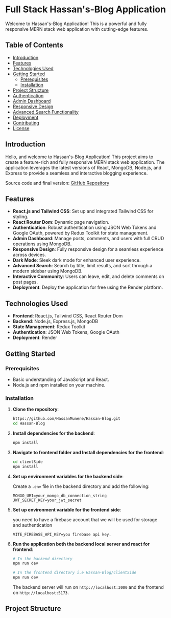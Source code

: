 # Full Stack Hassan's-Blog Application

Welcome to Hassan's-Blog Application! This is a powerful and fully responsive MERN stack web application with cutting-edge features.

## Table of Contents

- [Introduction](#introduction)
- [Features](#features)
- [Technologies Used](#technologies-used)
- [Getting Started](#getting-started)
  - [Prerequisites](#prerequisites)
  - [Installation](#installation)
- [Project Structure](#project-structure)
- [Authentication](#authentication)
- [Admin Dashboard](#admin-dashboard)
- [Responsive Design](#responsive-design)
- [Advanced Search Functionality](#advanced-search-functionality)
- [Deployment](#deployment)
- [Contributing](#contributing)
- [License](#license)

## Introduction

Hello, and welcome to Hassan's-Blog Application! This project aims to create a feature-rich and fully responsive MERN stack web application. The application leverages the latest versions of React, MongoDB, Node.js, and Express to provide a seamless and interactive blogging experience.

Source code and final version: [GitHub Repository](https://github.com/HassanMunene/Hassan-Blog)

## Features

- **React.js and Tailwind CSS**: Set up and integrated Tailwind CSS for styling.
- **React Router Dom**: Dynamic page navigation.
- **Authentication**: Robust authentication using JSON Web Tokens and Google OAuth, powered by Redux Toolkit for state management.
- **Admin Dashboard**: Manage posts, comments, and users with full CRUD operations using MongoDB.
- **Responsive Design**: Fully responsive design for a seamless experience across devices.
- **Dark Mode**: Sleek dark mode for enhanced user experience.
- **Advanced Search**: Search by title, limit results, and sort through a modern sidebar using MongoDB.
- **Interactive Community**: Users can leave, edit, and delete comments on post pages.
- **Deployment**: Deploy the application for free using the Render platform.

## Technologies Used

- **Frontend**: React.js, Tailwind CSS, React Router Dom
- **Backend**: Node.js, Express.js, MongoDB
- **State Management**: Redux Toolkit
- **Authentication**: JSON Web Tokens, Google OAuth
- **Deployment**: Render

## Getting Started

### Prerequisites

- Basic understanding of JavaScript and React.
- Node.js and npm installed on your machine.

### Installation

1. **Clone the repository**:

    ```bash
    https://github.com/HassanMunene/Hassan-Blog.git
    cd Hassan-Blog
    ```

2. **Install dependencies for the backend**:

    ```bash
    npm install
    ```

3. **Navigate to frontend folder and Install dependencies for the frontend**:

    ```bash
    cd clientSide
    npm install
    ```

4. **Set up environment variables for the backend side**:

    Create a `.env` file in the backend directory and add the following:

    ```Hassan-Blog/.env
    MONGO_URI=your_mongo_db_connection_string
    JWT_SECRET_KEY=your_jwt_secret
    ```
5. **Set up environment variable for the frontend side**:
   
   you need to have a firebase account that we will be used for storage and authentication
   
   ```Hassan-Blog/clientSide/.env
   VITE_FIREBASE_API_KEY=you firebase api key.
   ```

5. **Run the application both the backend local server and react for frontend**:

    ```bash
    # In the backend directory
    npm run dev

    # In the frontend directory i.e Hassan-Blog/clientSide
    npm run dev
    ```

    The backend server will run on `http://localhost:3000` and the frontend on `http://localhost:5173`.

## Project Structure

